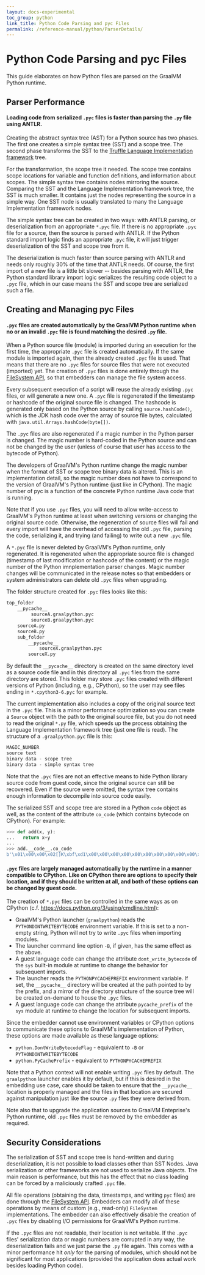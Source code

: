 ```yaml
---
layout: docs-experimental
toc_group: python
link_title: Python Code Parsing and pyc Files
permalink: /reference-manual/python/ParserDetails/
---
```

# Python Code Parsing and pyc Files

This guide elaborates on how Python files are parsed on the GraalVM Python runtime.

## Parser Performance

#### Loading code from serialized `.pyc` files is faster than parsing the `.py` file using ANTLR.

Creating the abstract syntax tree (AST) for a Python source has two phases.
The first one creates a simple syntax tree (SST) and a scope tree.
The second phase transforms the SST to the [Truffle Language Implementation framework](https://github.com/oracle/graal/blob/master/truffle/docs/README.md) tree.

For the transformation, the scope tree it needed.
The scope tree contains scope locations for variable and function definitions, and information about scopes.
The simple syntax tree contains nodes mirroring the source.
Comparing the SST and the Language Implementation framework tree, the SST is much smaller.
It contains just the nodes representing the source in a simple way.
One SST node is usually translated to many the Language Implementation framework nodes.

The simple syntax tree can be created in two ways: with ANTLR parsing, or deserialization from an appropriate `*.pyc` file.
If there is no appropriate `.pyc` file for a source, then the source is parsed with ANTLR.
If the Python standard import logic finds an appropriate `.pyc` file, it will just trigger deserialization of the SST and scope tree from it.

The deserialization is much faster than source parsing with ANTLR and needs only roughly 30% of the time that ANTLR needs.
Of course, the first import of a new file is a little bit slower -- besides parsing with ANTLR, the Python standard library import logic serializes the resulting code object to a `.pyc` file, which in our case means
the SST and scope tree are serialized such a file.


## Creating and Managing pyc Files

#### `.pyc` files are created automatically by the GraalVM Python runtime when no or an invalid `.pyc` file is found matching the desired `.py` file.

When a Python source file (module) is imported during an execution for the first time, the appropriate `.pyc` file is created automatically.
If the same module is imported again, then the already created `.pyc` file is used.
That means that there are no `.pyc` files for source files that were not executed (imported) yet.
The creation of `.pyc` files is done entirely through the [FileSystem API](https://www.graalvm.org/sdk/javadoc/org/graalvm/polyglot/io/FileSystem.html), so that embedders can manage the file system access.

Every subsequent execution of a script will reuse the already existing `.pyc` files, or will generate a new one.
A `.pyc` file is regenerated if the timestamp or hashcode of the original source file is changed.
The hashcode is generated only based on the Python source by calling `source.hashCode()`, which is the JDK hash code over the array of source file bytes, calculated with `java.util.Arrays.hashCode(byte[])`.

The `.pyc` files are also regenerated if a magic number in the Python parser is changed.
The magic number is hard-coded in the Python source and can not be changed by the user (unless of course that user has access to the bytecode of Python).

The developers of GraalVM's Python runtime change the magic number when the format of SST or scope tree binary data is altered.
This is an implementation detail, so the magic number does not have to correspond to the version of GraalVM's Python runtime (just like in CPython).
The magic number of pyc is a function of the concrete Python runtime Java code that is running.

Note that if you use `.pyc` files, you will need to allow write-access to GraalVM's Python runtime at least when switching versions or changing the original source code.
Otherwise, the regeneration of source files will fail and every import will have the overhead of accessing the old `.pyc` file, parsing the code, serializing it, and trying (and failing) to write out a new `.pyc` file.

A `*.pyc` file is never deleted by GraalVM's Python runtime, only regenerated.
It is regenerated when the appropriate source file is changed (timestamp of last modification or hashcode of the content) or the magic number of the Python imnplementation parser changes.
Magic number changes will be communicated in the release notes so that embedders or system administrators can delete old `.pyc` files when upgrading.

The folder structure created for `.pyc` files looks like this:
```python
top_folder
    __pycache__
         sourceA.graalpython.pyc
         sourceB.graalpython.pyc
    sourceA.py
    sourceB.py
    sub_folder
        __pycache__
            sourceX.graalpython.pyc
        sourceX.py
```

By default the `__pycache__` directory is created on the same directory level as a source code file and in this directory all `.pyc` files from the same directory are stored.
This folder may store `.pyc` files created with different versions of Python (including, e.g., CPython), so the user may see files ending in `*.cpython3-6.pyc` for example.

The current implementation also includes a copy of the original source text in the `.pyc` file.
This is a minor performance optimization so you can create a `Source` object with the path to the original source file, but you do not need to read the original `*.py` file, which speeds up the process obtaining the Language Implementation framework tree (just one file is read).
The structure of a `.graalpython.pyc` file is this:
```python
MAGIC_NUMBER
source text
binary data - scope tree
binary data - simple syntax tree
```

Note that the `.pyc` files are not an effective means to hide Python library source code from guest code, since the original source can still be recovered.
Even if the source were omitted, the syntax tree contains enough information to decompile into source code easily.

The serialized SST and scope tree are stored in a Python `code` object as well, as the content of the attribute `co_code` (which contains bytecode on CPython). For example:
```python
>>> def add(x, y):
...   return x+y
...
>>> add.__code__.co_code
b'\x01\x00\x00\x02[]K\xbf\xd1\x00\x00\x00\x00\x00\x00\x00\x00\x00\x00\x00\x00 ...'
```

#### `.pyc` files are largely managed automatically by the runtime in a manner compatible to CPython. Like on CPython there are options to specify their location, and if they should be written at all, and both of these options can be changed by guest code.

The creation of `*.pyc` files can be controlled in the same ways as on CPython
(c.f. https://docs.python.org/3/using/cmdline.html):

  * GraalVM's Python launcher (`graalpython`) reads the `PYTHONDONTWRITEBYTECODE`
    environment variable. If this is set to a non-empty string, Python will not
    try to write `.pyc` files when importing modules.
  * The launcher command line option `-B`, if given, has the same effect as the
    above.
  * A guest language code can change the attribute `dont_write_bytecode` of the
    `sys` built-in module at runtime to change the behavior for subsequent
    imports.
  * The launcher reads the `PYTHONPYCACHEPREFIX` environment variable. If set,
    the `__pycache__` directory will be created at the path pointed to by the
    prefix, and a mirror of the directory structure of the source tree will be
    created on-demand to house the `.pyc` files.
  * A guest language code can change the attribute `pycache_prefix` of the `sys`
    module at runtime to change the location for subsequent imports.

Since the embedder cannot use environment variables or CPython options to
communicate these options to GraalVM's implementation of Python, these options are made available as
these language options:

  * `python.DontWriteBytecodeFlag` - equivalent to `-B` or `PYTHONDONTWRITEBYTECODE`
  * `python.PyCachePrefix` - equivalent to `PYTHONPYCACHEPREFIX`


Note that a Python context will not enable writing `.pyc` files by default.
The `graalpython` launcher enables it by default, but if this is desired in the embedding use case, care should be taken to ensure that the `__pycache__` location is properly managed and the files in that location are secured against manipulation just like the source `.py` files they were derived from.

Note also that to upgrade the application sources to GraalVM Enteprise's Python runtime, old `.pyc`
files must be removed by the embedder as required.

## Security Considerations

The serialization of SST and scope tree is hand-written and during deserialization, it is not possible to load classes other than SST Nodes.
Java serialization or other frameworks are not used to serialize Java objects.
The main reason is performance, but this has the effect that no class loading can be forced by a maliciously crafted `.pyc` file.

All file operations (obtaining the data, timestamps, and writing `pyc` files)
are done through the [FileSystem API](https://www.graalvm.org/sdk/javadoc/org/graalvm/polyglot/io/FileSystem.html). Embedders can modify all of these operations by means of custom (e.g., read-only) `FileSystem` implementations.
The embedder can also effectively disable the creation of `.pyc` files by disabling I/O permissions for GraalVM's Python runtime.

If the `.pyc` files are not readable, their location is not writable.
If the `.pyc` files' serialization data or magic numbers are corrupted in any way, the deserialization fails and we just parse the `.py` file again.
This comes with a minor performance hit *only* for the parsing of modules, which should not be significant for most applications (provided the application does actual work besides loading Python code).
